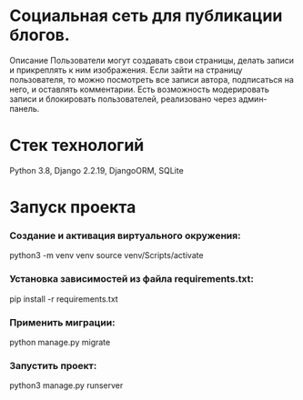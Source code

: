 # Социальная сеть для публикации блогов.
Описание
Пользователи могут создавать свои страницы, делать записи и прикреплять к ним изображения. Если зайти на страницу пользователя, то можно посмотреть все записи автора, подписаться на него, и оставлять комментарии. Есть возможность модерировать записи и блокировать пользователей, реализовано через админ-панель.

# Стек технологий
Python 3.8, Django 2.2.19, DjangoORM, SQLite

# Запуск проекта
### Создание и активация виртуального окружения:

python3 -m venv venv
source venv/Scripts/activate

### Установка зависимостей из файла requirements.txt:

pip install -r requirements.txt

### Применить миграции:

python manage.py migrate

### Запустить проект:

python3 manage.py runserver
